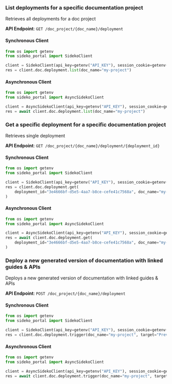 
### List deployments for a specific documentation project <a name="list"></a>

Retrieves all deployments for a doc project

**API Endpoint**: `GET /doc_project/{doc_name}/deployment`

#### Synchronous Client

```python
from os import getenv
from sideko_portal import SidekoClient

client = SidekoClient(api_key=getenv("API_KEY"), session_cookie=getenv("API_KEY"))
res = client.doc.deployment.list(doc_name="my-project")
```

#### Asynchronous Client

```python
from os import getenv
from sideko_portal import AsyncSidekoClient

client = AsyncSidekoClient(api_key=getenv("API_KEY"), session_cookie=getenv("API_KEY"))
res = await client.doc.deployment.list(doc_name="my-project")
```

### Get a specific deployment for a specific documentation project <a name="get"></a>

Retrieves single deployment

**API Endpoint**: `GET /doc_project/{doc_name}/deployment/{deployment_id}`

#### Synchronous Client

```python
from os import getenv
from sideko_portal import SidekoClient

client = SidekoClient(api_key=getenv("API_KEY"), session_cookie=getenv("API_KEY"))
res = client.doc.deployment.get(
    deployment_id="3e4666bf-d5e5-4aa7-b8ce-cefe41c7568a", doc_name="my-project"
)
```

#### Asynchronous Client

```python
from os import getenv
from sideko_portal import AsyncSidekoClient

client = AsyncSidekoClient(api_key=getenv("API_KEY"), session_cookie=getenv("API_KEY"))
res = await client.doc.deployment.get(
    deployment_id="3e4666bf-d5e5-4aa7-b8ce-cefe41c7568a", doc_name="my-project"
)
```

### Deploy a new generated version of documentation with linked guides & APIs <a name="trigger"></a>

Deploys a new generated version of documentation with linked guides & APIs

**API Endpoint**: `POST /doc_project/{doc_name}/deployment`

#### Synchronous Client

```python
from os import getenv
from sideko_portal import SidekoClient

client = SidekoClient(api_key=getenv("API_KEY"), session_cookie=getenv("API_KEY"))
res = client.doc.deployment.trigger(doc_name="my-project", target="Preview")
```

#### Asynchronous Client

```python
from os import getenv
from sideko_portal import AsyncSidekoClient

client = AsyncSidekoClient(api_key=getenv("API_KEY"), session_cookie=getenv("API_KEY"))
res = await client.doc.deployment.trigger(doc_name="my-project", target="Preview")
```
